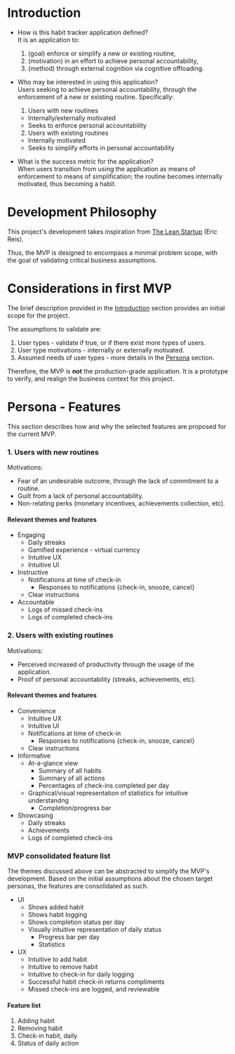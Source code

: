 # Introduction

- How is this habit tracker application defined?  
It is an application to:
  1. (goal) enforce or simplify a new or existing routine,
  2. (motivation) in an effort to achieve personal accountability,
  3. (method) through external cognition via cognitive offloading.

- Who may be interested in using this application?  
Users seeking to achieve personal accountability, through the enforcement of a new or existing routine. Specifically:
  1. Users with new routines
  - Internally/externally motivated
  - Seeks to enforce personal accountability
  2. Users with existing routines
  - Internally motivated
  - Seeks to simplify efforts in personal accountability 

- What is the success metric for the application?  
When users transition from using the application as means of enforcement to means of simplification; the routine becomes internally motivated, thus becoming a habit.  


# Development Philosophy

This project's development takes inspiration from [The Lean Startup](https://theleanstartup.com/) (Eric Reis).

Thus, the MVP is designed to encompass a minimal problem scope, with the goal of validating critical business assumptions.


# Considerations in first MVP

The brief description provided in the [Introduction](#introduction) section provides an initial scope for the project. 

The assumptions to validate are:
1. User types - validate if true, or if there exist more types of users.
2. User type motivations - internally or externally motivated.
3. Assumed needs of user types - more details in the [Persona](#persona) section.

Therefore, the MVP is **not** the production-grade application. It is a prototype to verify, and realign the business context for this project.

# Persona - Features

This section describes how and why the selected features are proposed for the current MVP.

### 1. Users with new routines

Motivations:  
- Fear of an undesirable outcome, through the lack of commitment to a routine.
- Guilt from a lack of personal accountability.
- Non-relating perks (monetary incentives, achievements collection, etc).


#### Relevant themes and features

- Engaging
  - Daily streaks
  - Gamified experience - virtual currency
  - Intuitive UX
  - Intuitive UI
- Instructive
  - Notifications at time of check-in
    - Responses to notifications {check-in, snooze, cancel}
  - Clear instructions
- Accountable
  - Logs of missed check-ins
  - Logs of completed check-ins


### 2. Users with existing routines

Motivations:  
- Perceived increased of productivity through the usage of the application.
- Proof of personal accountability (streaks, achievements, etc).


#### Relevant themes and features

- Convenience
  - Intuitive UX
  - Intuitive UI
  - Notifications at time of check-in
    - Responses to notifications {check-in, snooze, cancel}
  - Clear instructions
- Informative
  - At-a-glance view
    - Summary of all habits
    - Summary of all actions
    - Percentages of check-ins completed per day
  - Graphical/visual representation of statistics for intuitive understandng
    - Completion/progress bar
- Showcasing
  - Daily streaks
  - Achievements
  - Logs of completed check-ins


### MVP consolidated feature list 

The themes discussed above can be abstracted to simplify the MVP's development. Based on the initial assumptions about the chosen target personas, the features are consolidated as such.

- UI
  - Shows added habit
  - Shows habit logging
  - Shows completion status per day
  - Visually intuitive representation of daily status
    - Progress bar per day
    - Statistics
- UX
  - Intuitive to add habit
  - Intuitive to remove habit
  - Intuitive to check-in for daily logging
  - Successful habit check-in returns compliments
  - Missed check-ins are logged, and reviewable


#### Feature list

1. Adding habit
2. Removing habit
3. Check-in habit, daily
4. Status of daily action 
